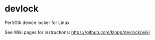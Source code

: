 devlock
=======

Perl/Gtk device locker for Linux

See Wiki pages for instructions: https://github.com/klopp/devlock/wiki
